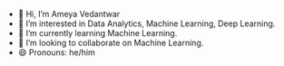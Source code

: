 
  * 👋 Hi, I’m Ameya Vedantwar
  * 👀 I’m interested in Data Analytics, Machine Learning, Deep Learning.
  * 🌱 I’m currently learning Machine Learning.
  * 💞️ I’m looking to collaborate on Machine Learning.
  * 😄 Pronouns: he/him
